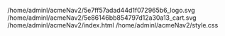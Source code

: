 /home/adminl/acmeNav2/5e7ff57adad44d1f072965b6_logo.svg
/home/adminl/acmeNav2/5e86146bb854797d12a30a13_cart.svg
/home/adminl/acmeNav2/index.html
/home/adminl/acmeNav2/style.css
